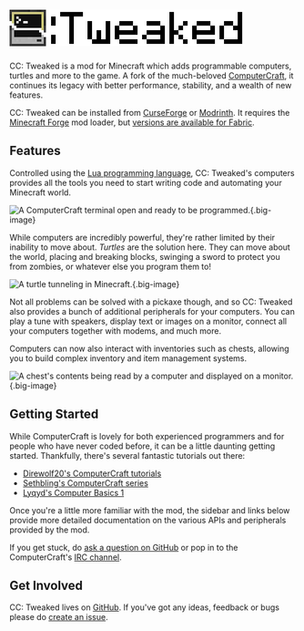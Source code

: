# ![CC: Tweaked](logo.png)
CC: Tweaked is a mod for Minecraft which adds programmable computers, turtles and more to the game. A fork of the
much-beloved [ComputerCraft], it continues its legacy with better performance, stability, and a wealth of new features.

CC: Tweaked can be installed from [CurseForge] or [Modrinth]. It requires the [Minecraft Forge][forge] mod loader, but
[versions are available for Fabric][ccrestitched].

## Features
Controlled using the [Lua programming language][lua], CC: Tweaked's computers provides all the tools you need to start
writing code and automating your Minecraft world.

![A ComputerCraft terminal open and ready to be programmed.](images/basic-terminal.png){.big-image}

While computers are incredibly powerful, they're rather limited by their inability to move about. *Turtles* are the
solution here. They can move about the world, placing and breaking blocks, swinging a sword to protect you from zombies,
or whatever else you program them to!

![A turtle tunneling in Minecraft.](images/turtle.png){.big-image}

Not all problems can be solved with a pickaxe though, and so CC: Tweaked also provides a bunch of additional peripherals
for your computers. You can play a tune with speakers, display text or images on a monitor, connect all your
computers together with modems, and much more.

Computers can now also interact with inventories such as chests, allowing you to build complex inventory and item
management systems.

![A chest's contents being read by a computer and displayed on a monitor.](images/peripherals.png){.big-image}

## Getting Started
While ComputerCraft is lovely for both experienced programmers and for people who have never coded before, it can be a
little daunting getting started. Thankfully, there's several fantastic tutorials out there:

 - [Direwolf20's ComputerCraft tutorials](https://www.youtube.com/watch?v=wrUHUhfCY5A "ComputerCraft Tutorial Episode 1 - HELP! and Hello World")
 - [Sethbling's ComputerCraft series](https://www.youtube.com/watch?v=DSsx4VSe-Uk "Programming Tutorial with Minecraft Turtles -- Ep. 1: Intro to Turtles and If-Then-Else_End")
 - [Lyqyd's Computer Basics 1](http://www.computercraft.info/forums2/index.php?/topic/15033-computer-basics-i/ "Computer Basics I")

Once you're a little more familiar with the mod, the sidebar and links below provide more detailed documentation on the
various APIs and peripherals provided by the mod.

If you get stuck, do [ask a question on GitHub][GitHub Discussions] or pop in to the ComputerCraft's [IRC channel][IRC].

## Get Involved
CC: Tweaked lives on [GitHub]. If you've got any ideas, feedback or bugs please do [create an issue][bug].

[github]: https://github.com/cc-tweaked/CC-Tweaked/ "CC: Tweaked on GitHub"
[bug]: https://github.com/cc-tweaked/CC-Tweaked/issues/new/choose
[computercraft]: https://github.com/dan200/ComputerCraft "ComputerCraft on GitHub"
[curseforge]: https://minecraft.curseforge.com/projects/cc-tweaked "Download CC: Tweaked from CurseForge"
[modrinth]: https://modrinth.com/mod/gu7yAYhd "Download CC: Tweaked from Modrinth"
[forge]: https://files.minecraftforge.net/ "Download Minecraft Forge."
[ccrestitched]: https://www.curseforge.com/minecraft/mc-mods/cc-restitched "Download CC: Restitched from CurseForge"
[lua]: https://www.lua.org/ "Lua's main website"
[GitHub Discussions]: https://github.com/cc-tweaked/CC-Tweaked/discussions
[IRC]: https://webchat.esper.net/?channels=computercraft "#computercraft on EsperNet"
